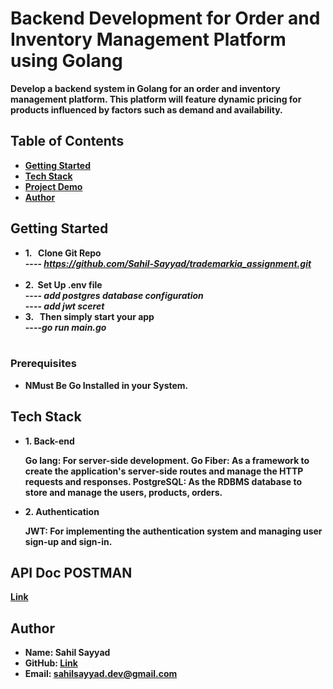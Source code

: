 # Backend Development for Order and Inventory Management Platform using Golang
  
 <b> Develop a backend system in Golang for an order and inventory management
platform. This platform will feature dynamic pricing for products influenced by factors such as
demand and availability. <b> 

## Table of Contents
-  <b> [Getting Started](#getting-started)</b>
-  <b> [Tech Stack](#Tech-Stack) </b>
-  <b> [Project Demo](#Project-Demo) </b>
-  <b> [Author](#Author)</b>

## Getting Started
-  <b> 1. &nbsp; Clone Git Repo  </b>
    <br>----<i> https://github.com/Sahil-Sayyad/trademarkia_assignment.git</i><br><br>
-  <b> 2.  &nbsp;Set Up .env file  </b>
   <br>----<i> add postgres database configuration</i>
   <br>----<i> add jwt sceret</i> 
-  <b> 3. &nbsp; Then simply start your app </b>
   <br>----<i>go run main.go </i><br><br>


### Prerequisites
- <b>NMust Be Go Installed in your System.</b>

## Tech Stack

- <b> 1. Back-end </b>
   <p>Go lang: For server-side development.
      Go Fiber: As a framework to create the application's server-side routes and manage the HTTP requests and responses.
      PostgreSQL: As the RDBMS database to store and manage the  users, products, orders.</p>
-  <b> 2. Authentication </b>
    <p>JWT: For implementing the authentication system and managing user sign-up and sign-in.</p>

## API Doc POSTMAN 
<a href = "https://www.postman.com/research-specialist-63110380/workspace/trademarkia/collection/24358323-cfc4367c-4962-4059-8158-822d4b5ef3e7?action=share&creator=24358323"> <b>Link</b> </a>

## Author


- Name: Sahil Sayyad
- GitHub:  <a href = "https://github.com/Sahil-Sayyad/trademarkia_assignment"> <b>Link</b> </a>
- Email: sahilsayyad.dev@gmail.com

